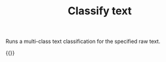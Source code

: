﻿---
title: "Classify text"
second_title: " online"
articleTitle: "Classify text"
linktitle: "Classify text"
type: docs
url: /text/
description: "Classify text programmatically via Cloud API."
weight: 20
---

Runs a multi-class text classification for the specified raw text.

{{<list-children-pages>}}
